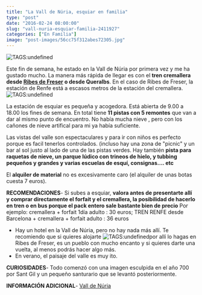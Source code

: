 ```yaml
---
title: "La Vall de Núria, esquiar en familia"
type: "post"
date: "2016-02-24 08:00:00"
slug: "vall-nuria-esquiar-familia-2411927"
categories: ["En Familia"]
image: "post-images/56cc75f312abes72305.jpg"
---
```


![ TAGS:undefined](post-images/56cc75f312abes72305.jpg "Vall de Núria")  
  
Este fin de semana, he estado en la Vall de Núria por primera vez y me ha gustado mucho. La manera más rápida de llegar es con el **tren cremallera desde [Ribes de Freser](http://37.139.23.144/ribes-freser-puerta-vall-nuria-2296217) o desde Queralbs**. En el caso de Ribes de Freser, la estación de Renfe está a escasos metros de la estación del cremallera.![ TAGS:undefined](post-images/56cc7676c28des175597.jpg)  
  
La estación de esquiar es pequeña y acogedora. Está abierta de 9.00 a 18.00 los fines de semana. En total tiene **11 pistas con 5 remontes** que van a dar al mismo punto de encuentro. No había mucha nieve , pero con los cañones de nieve artifical para mi ya había suficiente.  
  
Las vistas del valle son espectaculares y para ir con niños es perfecto porque es facil tenerlos controlados. (incluso hay una zona de "picnic" y un bar al sol justo al lado de una de las pistas verdes. Hay también **pista para raquetas de nieve, un parque lúdico con trineos de hielo, y tubbing pequeños y grandes y varias escuelas de esquí, consignas.... etc**  
  
El **alquiler de material** no es excesivamente caro (el alquiler de unas botas cuesta 7 euros).  
  
**RECOMENDACIONES**- Si subes a esquiar, **valora antes de presentarte allí y comprar directamente el forfait y el cremallera, la posibilidad de hacerlo en tren o en bus porque el pack entero sale bastante bien de precio** Por ejemplo: cremallera + forfait 1día adulto : 30 euros; TREN RENFE desde Barcelona + cremallera + forfait adulto : 36 euros
- Hay un hotel en la Vall de Núria, pero no hay nada más allí. Te recomiendo que si quieres alojarte ![ TAGS:undefined](post-images/56cc770e7a728s90496.jpg "cremallera a la Vall de Núria")por allí lo hagas en Ribes de Freser, es un pueblo con mucho encanto y si quieres darte una vuelta, al menos podrás hacer algo más.
- En verano, el paisaje del valle es muy ito.

**CURIOSIDADES**- Todo comenzó con una imagen esculpida en el año 700 por Sant Gil y un pequeño santurario que se levantó posteriormente.

**INFORMACIÓN ADICIONAL**- [Vall de Núria ](http://www.valldenuria.cat/es/invierno/)
